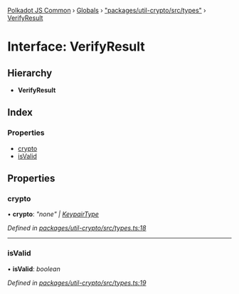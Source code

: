 [Polkadot JS Common](../README.md) › [Globals](../globals.md) › ["packages/util-crypto/src/types"](../modules/_packages_util_crypto_src_types_.md) › [VerifyResult](_packages_util_crypto_src_types_.verifyresult.md)

# Interface: VerifyResult

## Hierarchy

* **VerifyResult**

## Index

### Properties

* [crypto](_packages_util_crypto_src_types_.verifyresult.md#crypto)
* [isValid](_packages_util_crypto_src_types_.verifyresult.md#isvalid)

## Properties

###  crypto

• **crypto**: *"none" | [KeypairType](../modules/_packages_util_crypto_src_types_.md#keypairtype)*

*Defined in [packages/util-crypto/src/types.ts:18](https://github.com/polkadot-js/common/blob/e5dd55e4/packages/util-crypto/src/types.ts#L18)*

___

###  isValid

• **isValid**: *boolean*

*Defined in [packages/util-crypto/src/types.ts:19](https://github.com/polkadot-js/common/blob/e5dd55e4/packages/util-crypto/src/types.ts#L19)*
